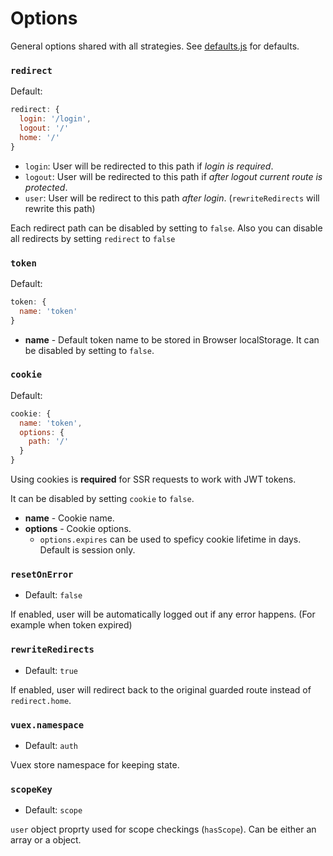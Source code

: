 # Options

General options shared with all strategies. See [defaults.js](lib/defaults.js) for defaults.

### `redirect`

Default:

```js
redirect: {
  login: '/login',
  logout: '/'
  home: '/'
}
```

* `login`: User will be redirected to this path if *login is required*.
* `logout`: User will be redirected to this path if *after logout current route is protected*.
* `user`: User will be redirect to this path *after login*. (`rewriteRedirects` will rewrite this path)

Each redirect path can be disabled by setting to `false`.
Also you can disable all redirects by setting `redirect` to `false`

### `token`

Default:

```js
token: {
  name: 'token'
}
```

* **name** - Default token name to be stored in Browser localStorage. It can be disabled by setting to `false`.

### `cookie`

Default:

```js
cookie: {
  name: 'token',
  options: {
    path: '/'
  }
}
```

Using cookies is **required** for SSR requests to work with JWT tokens.

It can be disabled by setting `cookie` to `false`.

* **name** - Cookie name.
* **options** - Cookie options.
  * `options.expires` can be used to speficy cookie lifetime in days. Default is session only.

### `resetOnError`

* Default: `false`

If enabled, user will be automatically logged out if any error happens. (For example when token expired)

### `rewriteRedirects`

* Default: `true`

If enabled, user will redirect back to the original guarded route instead of `redirect.home`.

### `vuex.namespace`

* Default: `auth`

Vuex store namespace for keeping state.

### `scopeKey`

* Default: `scope`

`user` object proprty used for scope checkings (`hasScope`). Can be either an array or a object.

